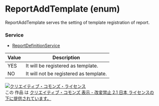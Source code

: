 # ReportAddTemplate (enum)
ReportAddTemplate serves the setting of template registration of report.
### Service
+ [ReportDefinitionService](../services/ReportDefinitionService.md)

| Value | Description | 
|---|---|
| YES| It will be registered as template. |
| NO| It will not be registered as template. |
<a rel="license" href="http://creativecommons.org/licenses/by-nd/2.1/jp/"><img alt="クリエイティブ・コモンズ・ライセンス" style="border-width:0" src="https://i.creativecommons.org/l/by-nd/2.1/jp/88x31.png" /></a><br />この 作品 は <a rel="license" href="http://creativecommons.org/licenses/by-nd/2.1/jp/">クリエイティブ・コモンズ 表示 - 改変禁止 2.1 日本 ライセンスの下に提供されています。</a>

